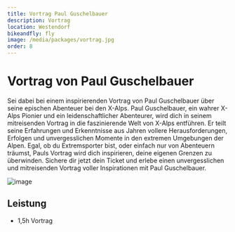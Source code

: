 ```yaml
---
title: Vortrag Paul Guschelbauer
description: Vortrag
location: Westendorf
bikeandfly: fly
image: /media/packages/vortrag.jpg
order: 8
---
```


# Vortrag von Paul Guschelbauer

Sei dabei bei einem inspirierenden Vortrag von Paul Guschelbauer über seine epischen Abenteuer bei den X-Alps.
Paul Guschelbauer, ein wahrer X-Alps Pionier und ein leidenschaftlicher Abenteurer, wird dich in seinem mitreisenden Vortrag in die faszinierende Welt von X-Alps entführen. Er teilt seine Erfahrungen und Erkenntnisse aus Jahren vollere Herausforderungen, Erfolgen und unvergesslichen Momente in den extremen Umgebungen der Alpen. 
Egal, ob du Extremsporter bist, oder einfach nur von Abenteuern träumst, Pauls Vortrag wird dich inspirieren, deine eigenen Grenzen zu überwinden.
Sichere dir jetzt dein Ticket und erlebe einen unvergesslichen und mitreisenden Vortrag voller Inspirationen mit Paul Guschelbauer.

![image](https://github.com/naschidaniel/fly-tirol/assets/143787316/42fc9941-1a20-481a-b46e-754d387973d7)


## Leistung

- 1,5h Vortrag 

<ContentImageGallery path="/media/packages/gallerie/"/>
